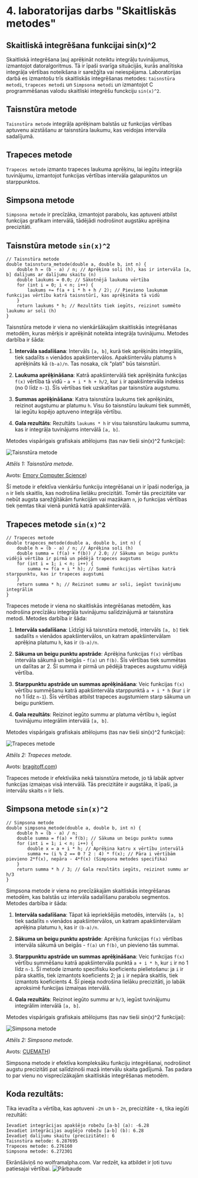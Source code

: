 # 4. laboratorijas darbs "Skaitliskās metodes"
## Skaitliskā integrēšana funkcijai sin(x)^2

Skaitliskā integrēšana ļauj aprēķināt noteiktu integrāļu tuvinājumus, izmantojot datoralgoritmus. Tā ir īpaši svarīga situācijās, kurās analītiska integrāļa vērtības noteikšana ir sarežģīta vai neiespējama. Laboratorijas darbā es izmantošu trīs skaitliskās integrēšanas metodes: `taisnstūra metodi`, `trapeces metodi` un `Simpsona metodi` un izmantojot C programmēšanas valodu skaitliski integrēšu funckciju `sin(x)^2`.

## Taisnstūra metode

`Taisnstūra metode` integrāļa aprēķinam balstās uz funkcijas vērtības aptuvenu aizstāšanu ar taisnstūra laukumu, kas veidojas intervāla sadalījumā.

## Trapeces metode

`Trapeces metode` izmanto trapeces laukuma aprēķinu, lai iegūtu integrāļa tuvinājumu, izmantojot funkcijas vērtības intervāla galapunktos un starppunktos.

## Simpsona metode

`Simpsona metode` ir precīzāka, izmantojot parabolu, kas aptuveni atbilst funkcijas grafikam intervālā, tādējādi nodrošinot augstāku aprēķina precizitāti.

## Taisnstūra metode `sin(x)^2`

```shell
// Taisnstūra metode 
double taisnstura_metode(double a, double b, int n) {
    double h = (b - a) / n; // Aprēķina soli (h), kas ir intervāla [a, b] dalījums ar dalījumu skaitu (n)
    double laukums = 0.0; // Sākotnējā laukuma vērtība
    for (int i = 0; i < n; i++) {
        laukums += f(a + i * h + h / 2); // Pievieno laukumam funkcijas vērtību katrā taisnstūrī, kas aprēķināta tā vidū
    }
    return laukums * h; // Rezultāts tiek iegūts, reizinot summēto laukumu ar soli (h)
}
```
Taisnstūra metode ir viena no vienkāršākajām skaitliskās integrēšanas metodēm, kuras mērķis ir aprēķināt noteikta integrāļa tuvinājumu. Metodes darbība ir šāda:

1. **Intervāla sadalīšana**: 
   Intervāls `[a, b]`, kurā tiek aprēķināts integrālis, tiek sadalīts `n` vienādos apakšintervālos. Apakšintervālu platums `h` aprēķināts kā `(b-a)/n`. Tas nosaka, cik "plati" būs taisnstūri.

2. **Laukuma aprēķināšana**: 
   Katrā apakšintervālā tiek aprēķināta funkcijas `f(x)` vērtība tā vidū - `a + i * h + h/2`, kur `i` ir apakšintervāla indekss (no 0 līdz `n-1`). Šīs vērtības tiek uzskatītas par taisnstūra augstumu.

3. **Summas aprēķināšana**: 
   Katra taisnstūra laukums tiek aprēķināts, reizinot augstumu ar platumu `h`. Visu šo taisnstūru laukumi tiek summēti, lai iegūtu kopējo aptuveno integrāļa vērtību.

4. **Gala rezultāts**: 
   Rezultāts `laukums * h` ir visu taisnstūru laukumu summa, kas ir integrāļa tuvinājums intervālā `[a, b]`.

Metodes vispārigais grafiskais attēlojums (tas nav tieši sin(x)^2 funkcijai):

![Taisnstūra metode](rectangle.png)

*Attēls 1: Taisnstūra metode.*

Avots: [Emory Computer Science]([https://www.cs.emory.edu/~cheung/Courses/170/Syllabus/07/rectangle-method.html))

Šī metode ir efektīva vienkāršu funkciju integrēšanai un ir īpaši noderīga, ja `n` ir liels skaitlis, kas nodrošina lielāku precizitāti. Tomēr tās precizitāte var nebūt augsta sarežģītākām funkcijām vai mazākam `n`, jo funkcijas vērtības tiek ņemtas tikai vienā punktā katrā apakšintervālā.


## Trapeces metode `sin(x)^2`

```shell
// Trapeces metode 
double trapeces_metode(double a, double b, int n) {
    double h = (b - a) / n; // Aprēķina soli (h)
    double summa = (f(a) + f(b)) / 2.0; // Sākuma un beigu punktu vidējā vērtība ir pirmā un pēdējā trapeces augstums
    for (int i = 1; i < n; i++) {
        summa += f(a + i * h); // Summē funkcijas vērtības katrā starppunktu, kas ir trapeces augstumi
    }
    return summa * h; // Reizinot summu ar soli, iegūst tuvinājumu integrālim
}
```
Trapeces metode ir viena no skaitliskās integrēšanas metodēm, kas nodrošina precīzāku integrāļa tuvinājumu salīdzinājumā ar taisnstūra metodi. Metodes darbība ir šāda:

1. **Intervāla sadalīšana**: 
   Līdzīgi kā taisnstūra metodē, intervāls `[a, b]` tiek sadalīts `n` vienādos apakšintervālos, un katram apakšintervālam aprēķina platumu `h`, kas ir `(b-a)/n`.

2. **Sākuma un beigu punktu apstrāde**: 
   Aprēķina funkcijas `f(x)` vērtības intervāla sākumā un beigās - `f(a)` un `f(b)`. Šīs vērtības tiek summētas un dalītas ar 2. Šī summa ir pirmā un pēdējā trapeces augstumu vidējā vērtība.

3. **Starppunktu apstrāde un summas aprēķināšana**: 
   Veic funkcijas `f(x)` vērtību summēšanu katrā apakšintervāla starppunktā `a + i * h` (kur `i` ir no 1 līdz `n-1`). Šīs vērtības atbilst trapeces augstumiem starp sākuma un beigu punktiem.

4. **Gala rezultāts**: 
   Reizinot iegūto summu ar platuma vērtību `h`, iegūst tuvinājumu integrālim intervālā `[a, b]`.

Metodes vispārigais grafiskais attēlojums (tas nav tieši sin(x)^2 funkcijai):

![Trapeces metode](Trapeze.png)

*Attēls 2: Trapeces metode.*

Avots: [bragitoff.com]([https://www.bragitoff.com/2017/08/trapezoidal-rule-c-program/))

Trapeces metode ir efektīvāka nekā taisnstūra metode, jo tā labāk aptver funkcijas izmaiņas visā intervālā. Tās precizitāte ir augstāka, it īpaši, ja intervālu skaits `n` ir liels.


## Simpsona metode `sin(x)^2`
```shell
// Simpsona metode
double simpsona_metode(double a, double b, int n) {
    double h = (b - a) / n;
    double summa = f(a) + f(b); // Sākuma un beigu punktu summa
    for (int i = 1; i < n; i++) {
        double x = a + i * h; // Aprēķina katru x vērtību intervālā
        summa += (i % 2 == 0 ? 2 : 4) * f(x); // Pāra i vērtībām pievieno 2*f(x), nepāra - 4*f(x) (Simpsona metodes specifika)
    }
    return summa * h / 3; // Gala rezultāts iegūts, reizinot summu ar h/3
}
```
Simpsona metode ir viena no precīzākajām skaitliskās integrēšanas metodēm, kas balstās uz intervāla sadalīšanu parabolu segmentos. Metodes darbība ir šāda:

1. **Intervāla sadalīšana**: 
   Tāpat kā iepriekšējās metodēs, intervāls `[a, b]` tiek sadalīts `n` vienādos apakšintervālos, un katram apakšintervālam aprēķina platumu `h`, kas ir `(b-a)/n`.

2. **Sākuma un beigu punktu apstrāde**: 
   Aprēķina funkcijas `f(x)` vērtības intervāla sākumā un beigās - `f(a)` un `f(b)`, un pievieno tās summai.

3. **Starppunktu apstrāde un summas aprēķināšana**: 
   Veic funkcijas `f(x)` vērtību summēšanu katrā apakšintervāla punktā `a + i * h`, kur `i` ir no 1 līdz `n-1`. Šī metode izmanto specifisku koeficientu pielietošanu: ja `i` ir pāra skaitlis, tiek izmantots koeficients 2; ja `i` ir nepāra skaitlis, tiek izmantots koeficients 4. Šī pieeja nodrošina lielāku precizitāti, jo labāk aproksimē funkcijas izmaiņas intervālā.

4. **Gala rezultāts**: 
   Reizinot iegūto summu ar `h/3`, iegūst tuvinājumu integrālim intervālā `[a, b]`.

Metodes vispārigais grafiskais attēlojums (tas nav tieši sin(x)^2 funkcijai):

![Simpsona metode](simpsonsrule.png)

*Attēls 2: Simpsona metode.*

Avots: [CUEMATH]([https://www.cuemath.com/simpsons-rule-formula/))

Simpsona metode ir efektīva kompleksāku funkciju integrēšanai, nodrošinot augstu precizitāti pat salīdzinoši mazā intervālu skaita gadījumā. Tas padara to par vienu no visprecīzākajām skaitliskās integrēšanas metodēm.

## Koda rezultāts:

Tika ievadīta `a` vērtība, kas aptuveni `-2π` un `b` - `2π`, precizitāte - `6`, tika iegūti rezultāti:
```shell
Ievadiet integrācijas apakšējo robežu [a-b] (a): -6.28
Ievadiet integrācijas augšējo robežu [a-b] (b): 6.28 
Ievadiet dalījumu skaitu (precizitāte): 6
Taisnstūra metode: 6.287695
Trapeces metode: 6.276160
Simpsona metode: 6.272301
```
Ekrānšāviņš no wolframalpha.com. Var redzēt, ka atbildet ir ļoti tuvu patiesajai vērtībai.
![Pārbaude](WolframAlpha.PNG)
